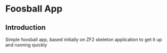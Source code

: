 Foosball App
=======================

Introduction
------------
Simple foosball app, based initially on ZF2 skeleton application to get it up and running quickly